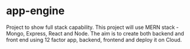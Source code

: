 # app-engine
Project to show full stack capability.  This project will use MERN stack - Mongo, Express, React and Node. The aim is to create both backend and front end using 12 factor app, backend, frontend and deploy it on Cloud.
